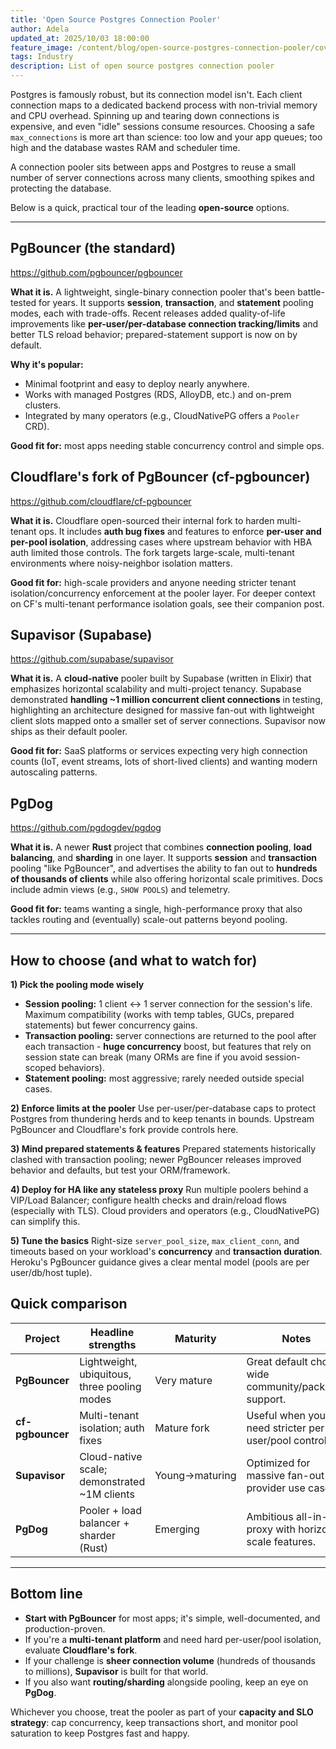 ```yaml
---
title: 'Open Source Postgres Connection Pooler'
author: Adela
updated_at: 2025/10/03 18:00:00
feature_image: /content/blog/open-source-postgres-connection-pooler/cover.webp
tags: Industry
description: List of open source postgres connection pooler
---
```


Postgres is famously robust, but its connection model isn't. Each client connection maps to a dedicated backend process with non-trivial memory and CPU overhead. Spinning up and tearing down connections is expensive, and even "idle" sessions consume resources. Choosing a safe `max_connections` is more art than science: too low and your app queues; too high and the database wastes RAM and scheduler time.

A connection pooler sits between apps and Postgres to reuse a small number of server connections across many clients, smoothing spikes and protecting the database.

Below is a quick, practical tour of the leading **open-source** options.

---

## PgBouncer (the standard)

https://github.com/pgbouncer/pgbouncer

**What it is.** A lightweight, single-binary connection pooler that's been battle-tested for years. It supports **session**, **transaction**, and **statement** pooling modes, each with trade-offs. Recent releases added quality-of-life improvements like **per-user/per-database connection tracking/limits** and better TLS reload behavior; prepared-statement support is now on by default.

**Why it's popular:**

- Minimal footprint and easy to deploy nearly anywhere.
- Works with managed Postgres (RDS, AlloyDB, etc.) and on-prem clusters.
- Integrated by many operators (e.g., CloudNativePG offers a `Pooler` CRD).

**Good fit for:** most apps needing stable concurrency control and simple ops.

## Cloudflare's fork of PgBouncer (cf-pgbouncer)

https://github.com/cloudflare/cf-pgbouncer

**What it is.** Cloudflare open-sourced their internal fork to harden multi-tenant ops. It includes **auth bug fixes** and features to enforce **per-user and per-pool isolation**, addressing cases where upstream behavior with HBA auth limited those controls. The fork targets large-scale, multi-tenant environments where noisy-neighbor isolation matters.

**Good fit for:** high-scale providers and anyone needing stricter tenant isolation/concurrency enforcement at the pooler layer. For deeper context on CF's multi-tenant performance isolation goals, see their companion post.

## Supavisor (Supabase)

https://github.com/supabase/supavisor

**What it is.** A **cloud-native** pooler built by Supabase (written in Elixir) that emphasizes horizontal scalability and multi-project tenancy. Supabase demonstrated **handling ~1 million concurrent client connections** in testing, highlighting an architecture designed for massive fan-out with lightweight client slots mapped onto a smaller set of server connections. Supavisor now ships as their default pooler.

**Good fit for:** SaaS platforms or services expecting very high connection counts (IoT, event streams, lots of short-lived clients) and wanting modern autoscaling patterns.

## PgDog

https://github.com/pgdogdev/pgdog

**What it is.** A newer **Rust** project that combines **connection pooling**, **load balancing**, and **sharding** in one layer. It supports **session** and **transaction** pooling "like PgBouncer", and advertises the ability to fan out to **hundreds of thousands of clients** while also offering horizontal scale primitives. Docs include admin views (e.g., `SHOW POOLS`) and telemetry.

**Good fit for:** teams wanting a single, high-performance proxy that also tackles routing and (eventually) scale-out patterns beyond pooling.

---

## How to choose (and what to watch for)

**1) Pick the pooling mode wisely**

- **Session pooling:** 1 client ↔ 1 server connection for the session's life. Maximum compatibility (works with temp tables, GUCs, prepared statements) but fewer concurrency gains.
- **Transaction pooling:** server connections are returned to the pool after each transaction - **huge concurrency** boost, but features that rely on session state can break (many ORMs are fine if you avoid session-scoped behaviors).
- **Statement pooling:** most aggressive; rarely needed outside special cases.

**2) Enforce limits at the pooler**
Use per-user/per-database caps to protect Postgres from thundering herds and to keep tenants in bounds. Upstream PgBouncer and Cloudflare's fork provide controls here.

**3) Mind prepared statements & features**
Prepared statements historically clashed with transaction pooling; newer PgBouncer releases improved behavior and defaults, but test your ORM/framework.

**4) Deploy for HA like any stateless proxy**
Run multiple poolers behind a VIP/Load Balancer; configure health checks and drain/reload flows (especially with TLS). Cloud providers and operators (e.g., CloudNativePG) can simplify this.

**5) Tune the basics**
Right-size `server_pool_size`, `max_client_conn`, and timeouts based on your workload's **concurrency** and **transaction duration**. Heroku's PgBouncer guidance gives a clear mental model (pools are per user/db/host tuple).

## Quick comparison

| Project          | Headline strengths                           | Maturity       | Notes                                                                            |
| ---------------- | -------------------------------------------- | -------------- | -------------------------------------------------------------------------------- |
| **PgBouncer**    | Lightweight, ubiquitous, three pooling modes | Very mature    | Great default choice; wide community/packager support.           |
| **cf-pgbouncer** | Multi-tenant isolation; auth fixes           | Mature fork    | Useful when you need stricter per-user/pool controls.  |
| **Supavisor**    | Cloud-native scale; demonstrated ~1M clients | Young→maturing | Optimized for massive fan-out and provider use cases.           |
| **PgDog**        | Pooler + load balancer + sharder (Rust)      | Emerging       | Ambitious all-in-one proxy with horizontal scale features. |

---

## Bottom line

- **Start with PgBouncer** for most apps; it's simple, well-documented, and production-proven.
- If you're a **multi-tenant platform** and need hard per-user/pool isolation, evaluate **Cloudflare's fork**.
- If your challenge is **sheer connection volume** (hundreds of thousands to millions), **Supavisor** is built for that world.
- If you also want **routing/sharding** alongside pooling, keep an eye on **PgDog**.

Whichever you choose, treat the pooler as part of your **capacity and SLO strategy**: cap concurrency, keep transactions short, and monitor pool saturation to keep Postgres fast and happy.